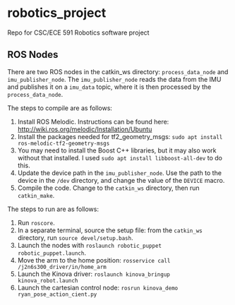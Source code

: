 # robotics_project

Repo for CSC/ECE 591 Robotics software project

## ROS Nodes

There are two ROS nodes in the catkin_ws directory: `process_data_node` and `imu_publisher_node`. The `imu_publisher_node` reads the data from the IMU and publishes it on a `imu_data` topic, where it is then processed by the `process_data_node`.

The steps to compile are as follows:

1. Install ROS Melodic. Instructions can be found here: http://wiki.ros.org/melodic/Installation/Ubuntu
2. Install the packages needed for tf2_geometry_msgs: `sudo apt install ros-melodic-tf2-geometry-msgs`
3. You may need to install the Boost C++ libraries, but it may also work without that installed. I used `sudo apt install libboost-all-dev` to do this.
4. Update the device path in the `imu_publisher_node`. Use the path to the device in the `/dev` directory, and change the value of the `DEVICE` macro.
5. Compile the code. Change to the `catkin_ws` directory, then run `catkin_make`.

The steps to run are as follows:

1. Run `roscore`.
2. In a separate terminal, source the setup file: from the `catkin_ws` directory, run `source devel/setup.bash`.
3. Launch the nodes with `roslaunch robotic_puppet robotic_puppet.launch`.
4. Move the arm to the home position: `rosservice call /j2n6s300_driver/in/home_arm`
5. Launch the Kinova driver: `roslaunch kinova_bringup kinova_robot.launch`
6. Launch the cartesian control node: `rosrun kinova_demo ryan_pose_action_cient.py`
